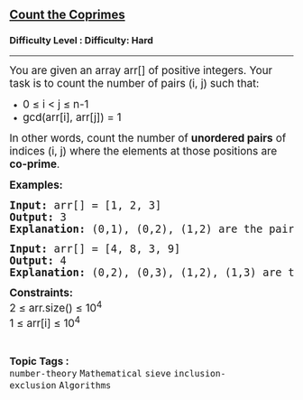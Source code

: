 <h2><a href="https://www.geeksforgeeks.org/problems/count-the-coprimes/1">Count the Coprimes</a></h2><h3>Difficulty Level : Difficulty: Hard</h3><hr><div class="problems_problem_content__Xm_eO" bis_skin_checked="1"><p><span style="font-size: 14pt;">You are given an array arr[] of positive integers. Your task is to count the number of pairs (i, j) such that:</span></p>
<p><span style="font-size: 14pt;"> </span></p>
<ul>
<li><span class="katex" style="font-size: 14pt;">0 ≤ i &lt; j ≤ n-1</span></li>
<li><span class="katex" style="font-size: 14pt;">gcd(arr[i], arr[j]) = 1</span></li>
</ul>
<p data-start="370" data-end="505"><span style="font-size: 14pt;">In other words, count the number of <strong data-start="406" data-end="425">unordered pairs</strong> of indices (i, j) where the elements at those positions are <strong data-start="492" data-end="504">co-prime</strong>.</span></p>
<p data-start="370" data-end="505"><strong><span style="font-size: 14pt;">Examples:<br></span></strong></p>
<pre data-start="370" data-end="505"><strong><span style="font-size: 14pt;">Input: </span></strong><span style="font-size: 14pt;">arr[] = [1, 2, 3]</span><strong><span style="font-size: 14pt;"><br>Output: </span></strong><span style="font-size: 14pt;">3</span><strong><span style="font-size: 14pt;"><br>Explanation: </span></strong><span style="font-size: 14pt;">(0,1), (0,2), (1,2) are the pair of indices where gcd(arr[i], arr[j]) = 1</span><strong><span style="font-size: 14pt;"><br></span></strong></pre>
<pre><strong><span style="font-size: 14pt;">Input:</span></strong><span style="font-size: 14pt;"> arr[] = [4, 8, 3, 9]</span><strong><span style="font-size: 14pt;"><br>Output: </span></strong><span style="font-size: 14pt;">4</span><strong><span style="font-size: 14pt;"><br>Explanation: </span></strong><span style="font-size: 14pt;">(0,2), (0,3), (1,2), (1,3) are the pair of indices where gcd(arr[i], arr[j]) = 1<br></span></pre>
<p><strong><span style="font-size: 14pt;">Constraints:<br></span></strong><span style="font-size: 14pt;">2 ≤ arr.size() ≤ 10<sup>4</sup></span><strong><span style="font-size: 14pt;"><br></span></strong><span style="font-size: 14pt;">1 ≤ arr[i] ≤ 10</span><span style="font-size: 14pt;"><sup>4</sup></span></p></div><br><p><span style=font-size:18px><strong>Topic Tags : </strong><br><code>number-theory</code>&nbsp;<code>Mathematical</code>&nbsp;<code>sieve</code>&nbsp;<code>inclusion-exclusion</code>&nbsp;<code>Algorithms</code>&nbsp;